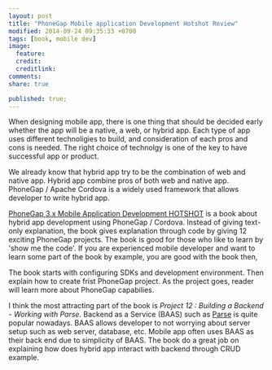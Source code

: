 ```yaml
---
layout: post
title: "PhoneGap Mobile application Development Hotshot Review"
modified: 2014-09-24 09:35:33 +0700
tags: [book, mobile dev]
image:
  feature: 
  credit: 
  creditlink: 
comments: 
share: true

published: true;
---
```


When designing mobile app, there is one thing that should be decided early whether the app will be a native, a web, or hybrid app. Each type of app uses different technoligies to build, and consideration of each pros and cons is needed. The right choice of technolgy is one of the key to have successful app or product.

We already know that hybrid app try to be the combination of web and native app. Hybrid app combine pros of both web and native app. PhoneGap / Apache Cordova is a widely used framework that allows developer to write hybrid app. 

[PhoneGap 3.x Mobile Application Development HOTSHOT](https://www.packtpub.com/application-development/phonegap-3x-mobile-application-development-hotshot) is a book about hybrid app development using PhoneGap / Cordova. Instead of giving text-only explanation, the book gives explanation through code by giving 12 exciting PhoneGap projects. The book is good for those who like to learn by 'show me the code'. If you are experienced mobile developer and want to learn some part of the book by example, you are good with the book then,

The book starts with configuring SDKs and development environment. Then explain how to create frist PhoneGap project. As the project goes, reader will learn more about PhoneGap capabilies. 

I think the most attracting part of the book is *Project 12 : Building a Backend - Working with Parse*. Backend as a Service (BAAS) such as [Parse](http://parse.com) is quite popular nowadays. BAAS allows developer to not worrying about server setup such as web server, database, etc. Mobile app often uses BAAS as their back end due to simplicity of BAAS. The book do a great job on explaining how does hybrid app interact with backend through CRUD example. 